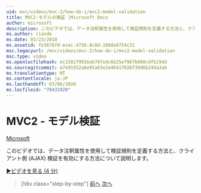 ```yaml
---
uid: mvc/videos/mvc-2/how-do-i/mvc2-model-validation
title: MVC2-モデルの検証 |Microsoft Docs
author: microsoft
description: このビデオでは、データ注釈属性を使用して検証規則を定義する方法と、クライアント側 (AJAX) 検証を有効にする方法について説明します。
ms.author: riande
ms.date: 03/23/2010
ms.assetid: fe3676fd-ecec-4756-8c8d-269da9754c31
msc.legacyurl: /mvc/videos/mvc-2/how-do-i/mvc2-model-validation
msc.type: video
ms.openlocfilehash: ec1581f9916ab76fedc6b25ef967b060cdfb194d
ms.sourcegitcommit: e7e91932a6e91a63e2e46417626f39d6b244a3ab
ms.translationtype: MT
ms.contentlocale: ja-JP
ms.lasthandoff: 03/06/2020
ms.locfileid: "78431920"
---
```

# <a name="mvc2---model-validation"></a>MVC2 - モデル検証

[Microsoft](https://github.com/microsoft)

このビデオでは、データ注釈属性を使用して検証規則を定義する方法と、クライアント側 (AJAX) 検証を有効にする方法について説明します。

[&#9654;ビデオを見る (4 分)](https://channel9.msdn.com/Blogs/ASP-NET-Site-Videos/mvc2-model-validation)

> [!div class="step-by-step"]
> [前へ](mvc2-stronglytyped-helpers.md)
> [次へ](mvc2-template-customization.md)
